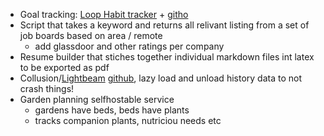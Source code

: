 * Goal tracking: [Loop Habit tracker](https://github.com/iSoron/uhabits) + [githo](https://github.com/Glitchy-Tozier/githo)
* Script that takes a keyword and returns all relivant listing from a set of job boards based on area / remote
  * add glassdoor and other ratings per company
* Resume builder that stiches together individual markdown files int latex to be exported as pdf
* Collusion/[Lightbeam](https://en.wikipedia.org/wiki/Lightbeam_(software)) [github](https://github.com/mozilla/lightbeam-we), lazy load and unload history data to not crash things!
* Garden planning selfhostable service
  * gardens have beds, beds have plants
  * tracks companion plants, nutriciou needs etc